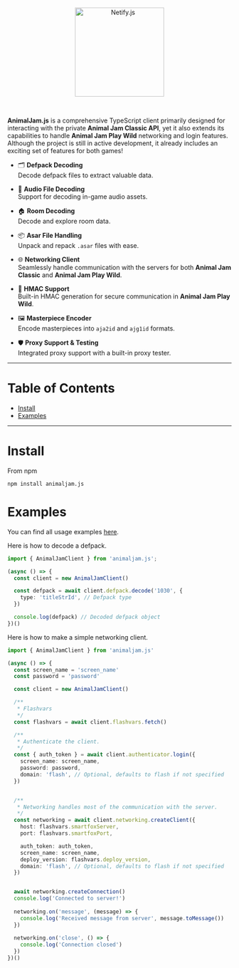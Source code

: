 <div align="center">
  <br />
  <p>
    <a href="#"><img src="https://d3405rr50k8fph.cloudfront.net/assets/packs/media/src/img/aj_classic_logo-c23358b148924ec6aa392e8e315bc3a2.svg" width="200" alt="Netify.js" /></a>
  </p>
  <br />
</div>

**AnimalJam.js** is a comprehensive TypeScript client primarily designed for interacting with the private **Animal Jam Classic API**, yet it also extends its capabilities to handle **Animal Jam Play Wild** networking and login features. Although the project is still in active development, it already includes an exciting set of features for both games!

- 🗂️ **Defpack Decoding**  
  Decode defpack files to extract valuable data.
  
- 🎵 **Audio File Decoding**  
  Support for decoding in-game audio assets.
  
- 🏠 **Room Decoding**  
  Decode and explore room data.
  
- 📦 **Asar File Handling**  
  Unpack and repack `.asar` files with ease.
  
- 🌐 **Networking Client**  
  Seamlessly handle communication with the servers for both **Animal Jam Classic** and **Animal Jam Play Wild**.
  
- 🔑 **HMAC Support**  
  Built-in HMAC generation for secure communication in **Animal Jam Play Wild**.
  
- 🖼️ **Masterpiece Encoder**  
  Encode masterpieces into `aja2id` and `ajg1id` formats.
  
- 🛡️ **Proxy Support & Testing**  
  Integrated proxy support with a built-in proxy tester.

---

# Table of Contents

- [Install](#install)
- [Examples](#examples)
---

# Install

From npm

```
npm install animaljam.js
```

# Examples

You can find all usage examples [here](examples).

Here is how to decode a defpack.

```typescript
import { AnimalJamClient } from 'animaljam.js';

(async () => {
  const client = new AnimalJamClient()

  const defpack = await client.defpack.decode('1030', {
    type: 'titleStrId', // Defpack type
  })

  console.log(defpack) // Decoded defpack object
})()
```

Here is how to make a simple networking client.

```typescript
import { AnimalJamClient } from 'animaljam.js'

(async () => {
  const screen_name = 'screen_name'
  const password = 'password'

  const client = new AnimalJamClient()

  /**
   * Flashvars
   */
  const flashvars = await client.flashvars.fetch()

  /**
   * Authenticate the client.
   */
  const { auth_token } = await client.authenticator.login({
    screen_name: screen_name,
    password: password,
    domain: 'flash', // Optional, defaults to flash if not specified
  })


  /**
   * Networking handles most of the communication with the server.
   */
  const networking = await client.networking.createClient({
    host: flashvars.smartfoxServer,
    port: flashvars.smartfoxPort,

    auth_token: auth_token,
    screen_name: screen_name,
    deploy_version: flashvars.deploy_version,
    domain: 'flash', // Optional, defaults to flash if not specified
  })


  await networking.createConnection()
  console.log('Connected to server!')
  
  networking.on('message', (message) => {
    console.log('Received message from server', message.toMessage())
  })
  
  networking.on('close', () => {
    console.log('Connection closed')
  })
})()
```